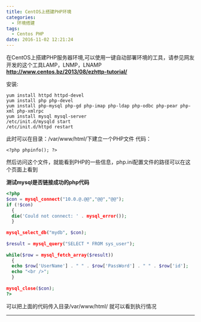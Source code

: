 ```yaml
---
title: CentOS上搭建PHP环境
categories:
  - 环境搭建
tags:
  - Centos PHP
date: 2016-11-02 12:21:24
---
```


在CentOS上搭建PHP服务器环境,可以使用一键自动部署环境的工具，请参见网友开发的这个工具LAMP，LNMP，LNAMP
**http://www.centos.bz/2013/08/ezhttp-tutorial/**
 
安装:

```
yum install httpd httpd-devel
yum install php php-devel
yum install php-mysql php-gd php-imap php-ldap php-odbc php-pear php-xml php-xmlrpc
yum install mysql mysql-server
/etc/init.d/mysqld start
/etc/init.d/httpd restart
```

此时可以在目录：/var/www/html/下建立一个PHP文件
代码：

`<?php phpinfo(); ?>`

然后访问这个文件，就能看到PHP的一些信息，php.ini配置文件的路径可以在这个页面上看到

 
**测试mysql是否链接成功的php代码**

```php
<?php
$con = mysql_connect("10.0.@.@@","@@","@@");
if (!$con)
  {
  die('Could not connect: ' . mysql_error());
  }
 
mysql_select_db("mydb", $con);
 
$result = mysql_query("SELECT * FROM sys_user");
 
while($row = mysql_fetch_array($result))
  {
  echo $row['UserName'] . " " . $row['PassWord'] . " " . $row['id'];
  echo "<br />";
  }
 
mysql_close($con);
?>
```

可以把上面的代码传入目录/var/www/html/
就可以看到执行情况



---
